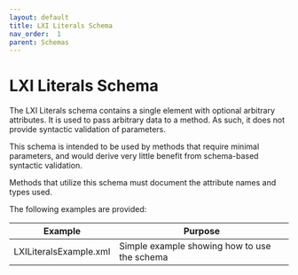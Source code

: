 ```yaml
---
layout: default
title: LXI Literals Schema
nav_order:  1
parent: Schemas
---
```


# LXI Literals Schema

The LXI Literals schema contains a single element with optional 
arbitrary attributes. It is used to pass arbitrary data to a method. 
As such, it does not provide syntactic validation of parameters.

This schema is intended to be used by methods that require minimal 
parameters, and would derive very little benefit from schema-based 
syntactic validation.

Methods that utilize this schema must document the attribute names 
and types used.

The following examples are provided:

| Example | Purpose |
| ------------- |-------------|
| LXILiteralsExample.xml | Simple example showing how to use the schema |
